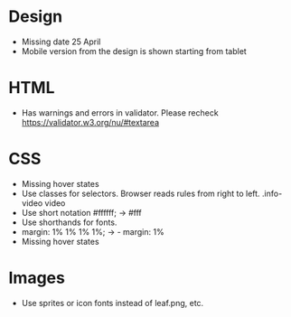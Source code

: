 # Design
- Missing date 25 April
- Mobile version from the design is shown starting from tablet

# HTML
- Has warnings and errors in validator. Please recheck https://validator.w3.org/nu/#textarea

# CSS
- Missing hover states
- Use classes for selectors. Browser reads rules from right to left.
.info-video video
- Use short notation #ffffff; -> #fff
- Use shorthands for fonts.
-  margin: 1% 1% 1% 1%; -> -  margin: 1%
- Missing hover states

# Images
- Use sprites or icon fonts instead of leaf.png, etc.
